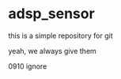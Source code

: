 adsp_sensor
===========

this is a simple repository for git 



yeah, we always give them 


0910
    ignore
